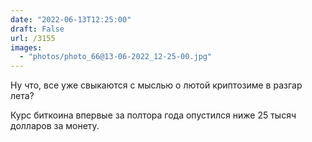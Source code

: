 ```yaml
---
date: "2022-06-13T12:25:00"
draft: False
url: /3155
images:
  - "photos/photo_66@13-06-2022_12-25-00.jpg"
---
```


Ну что, все уже свыкаются с мыслью о лютой криптозиме в разгар лета?

Курс биткоина впервые за полтора года опустился ниже 25 тысяч долларов за монету.
